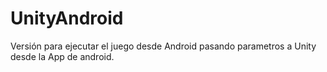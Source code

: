 # UnityAndroid

Versión para ejecutar el juego desde Android pasando parametros a Unity desde la App de android.
